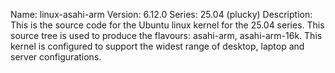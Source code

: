 Name:    linux-asahi-arm
Version: 6.12.0
Series:  25.04 (plucky)
Description:
    This is the source code for the Ubuntu linux kernel for the 25.04 series. This
    source tree is used to produce the flavours: asahi-arm, asahi-arm-16k.
    This kernel is configured to support the widest range of desktop, laptop and
    server configurations.
